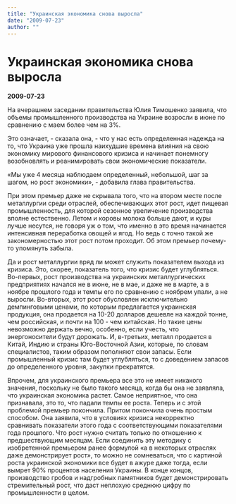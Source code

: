 ```yaml
---
title: "Украинская экономика снова выросла"
date: "2009-07-23"
author: ""
---
```


# Украинская экономика снова выросла

**2009-07-23** 

На вчерашнем заседании правительства Юлия Тимошенко заявила, что объемы промышленного производства на Украине возросли в июне по сравнению с маем более чем на 3%.

Это означает, - сказала она, - что у нас есть определенная надежда на то, что Украина уже прошла наихудшие времена влияния на свою экономику мирового финансового кризиса и начинает понемногу возобновлять и реанимировать свои экономические показатели.

«Мы уже 4 месяца наблюдаем определенный, небольшой, шаг за шагом, но рост экономики», - добавила глава правительства.

При этом премьер даже не скрывала того, что на втором месте после металлургии среди отраслей, обеспечивающих этот рост, идет пищевая промышленность, для которой сезонное увеличение производства вполне естественно. Летом и коровы молока больше дают, и куры лучше несутся, не говоря уж о том, что именно в это время начинается интенсивная переработка овощей и ягод. Но ведь с точно такой же  закономерностью этот рост потом проходит. Об этом премьер почему-то упомянуть забыла.

Да и рост металлургии вряд ли может служить показателем выхода из кризиса. Это, скорее, показатель того, что кризис будет углубляться. Во-первых, рост производства на украинских металлургических предприятиях начался не в июне, не в мае, и даже не в марте, а в ноябре прошлого года и темпы его по сравнению с ноябрем упали, а не выросли. Во-вторых, этот рост обусловлен исключительно демпинговыми ценами, по которым предлагается украинская продукция, она продается на 10-20 долларов дешевле на каждой тонне, чем российская, и почти на 100 - чем китайская. Но такие цены невозможно держать вечно, особенно, если учесть, что энергоносители будут дорожать. И, в-третьих, металл продается в Китай, Индию и страны Юго-Восточной Азии, которые, по словам специалистов, таким образом пополняют свои запасы. Если промышленный кризис там будет углубляться, то с доведением запасов до определенного уровня, закупки прекратятся.

Впрочем, для украинского премьера все это не имеет никакого значения, поскольку не было такого месяца, когда бы она не заявляла, что украинская экономика растет. Самое неприятное, что она признавала, это то, что падали темпы ее роста. Теперь и с этой проблемой премьер покончила. Притом покончила очень простым способом. Она заявила, что в условиях кризиса некорректно сравнивать показатели этого года с соответствующими показателями года прошлого. Что рост нужно считать только по отношению к предшествующим месяцам. Если соединить эту методику с изобретенной премьером ранее формулой «а в некоторых отраслях даже демонстрирует рост», то можно не сомневаться, что с картиной роста украинской экономики все будет в ажуре даже тогда, если вымрет 90% процентов населения Украины. В конце концов, производство гробов и надгробных памятников будет демонстрировать стремительный рост, что даст неплохую среднюю цифру по промышленности в целом.